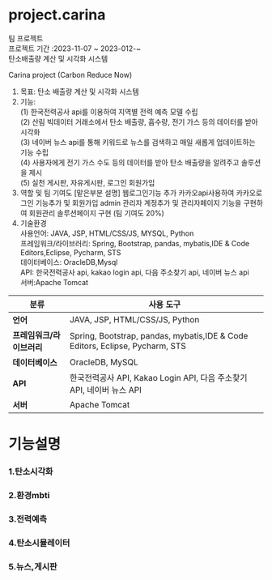 # project.carina
팀 프로젝트 <br>
프로젝트 기간 :2023-11-07 ~ 2023-012-~<br>
탄소배출량 계산 및 시각화 시스템

Carina project
	(Carbon Reduce Now)
	
1) 목표: 탄소 배출량 계산 및 시각화 시스템
2) 기능:<br>
	(1) 한국전력공사 api를 이용하여 지역별 전력 예측 모델 수립<br>
	(2) 산림 빅데이터 거래소에서 탄소 배출량, 흡수량, 전기 가스 등의 데이터를 받아 시각화<br>
	(3) 네이버 뉴스 api를 통해 키워드로 뉴스를 검색하고 매일 새롭게 업데이트하는 기능 수립<br>
	(4) 사용자에게 전기 가스 수도 등의 데이터를 받아 탄소 배출량을 알려주고 솔루션을 제시<br>
	(5) 실천 게시판, 자유게시판, 로그인 회원가입<br>
3) 역할 및 팀 기여도
 [맡은부분 설명] 웹로그인기능 추가 카카오api사용하여 카카오로그인 기능추가 및 회원가입
               admin 관리자 계정추가 및 관리자페이지 기능을 구현하여 회원관리
               솔루션페이지 구현
      (팀 기여도 20%)
4) 기술환경<br>
사용언어: JAVA, JSP, HTML/CSS/JS, MYSQL, Python<br>
프레임워크/라이브러리: Spring, Bootstrap, pandas, mybatis,IDE & Code Editors,Eclipse, Pycharm, STS <br>
데이터베이스: OracleDB,Mysql<br>
API: 한국전력공사 api, kakao login api, 다음 주소찾기 api, 네이버 뉴스 api<br>
서버:Apache Tomcat<br>

| 분류                  | 사용 도구                     |
|-----------------------|------------------------------|
| **언어**              | JAVA, JSP, HTML/CSS/JS, Python |
| **프레임워크/라이브러리** | Spring, Bootstrap, pandas, mybatis,IDE & Code Editors, Eclipse, Pycharm, STS   |
| **데이터베이스**      | OracleDB, MySQL               |
| **API**               | 한국전력공사 API, Kakao Login API, 다음 주소찾기 API, 네이버 뉴스 API |
| **서버**              | Apache Tomcat                 |

# 기능설명
<h3>1.탄소시각화<h3>

<h3>2.환경mbti<h3>
<h3>3.전력예측<h3>
<h3>4.탄소시뮬레이터<h3>
<h3>5.뉴스,게시판<h3>
